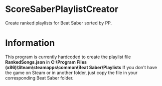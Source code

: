# ScoreSaberPlaylistCreator

Create ranked playlists for Beat Saber sorted by PP.

# Information

This program is currently hardcoded to create the playlist file **RankedSongs.json** in **C:\Program Files (x86)\Steam\steamapps\common\Beat Saber\Playlists**
If you don't have the game on Steam or in another folder, just copy the file in your corresponding Beat Saber folder.